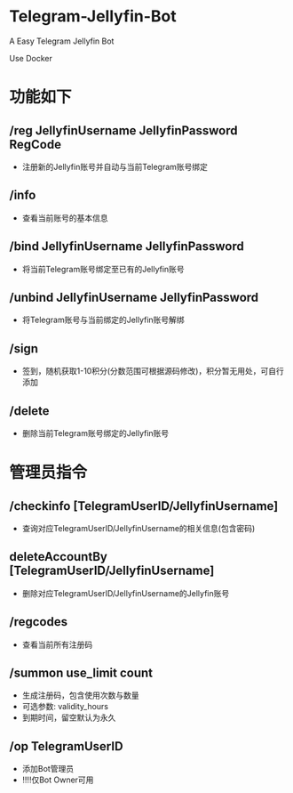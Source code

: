 # Telegram-Jellyfin-Bot
A Easy Telegram Jellyfin Bot

Use Docker

# 功能如下

## /reg JellyfinUsername JellyfinPassword RegCode
- 注册新的Jellyfin账号并自动与当前Telegram账号绑定

## /info
- 查看当前账号的基本信息

## /bind JellyfinUsername JellyfinPassword
- 将当前Telegram账号绑定至已有的Jellyfin账号

## /unbind JellyfinUsername JellyfinPassword
- 将Telegram账号与当前绑定的Jellyfin账号解绑

## /sign
- 签到，随机获取1-10积分(分数范围可根据源码修改)，积分暂无用处，可自行添加

## /delete
- 删除当前Telegram账号绑定的Jellyfin账号

# 管理员指令

## /checkinfo [TelegramUserID/JellyfinUsername]
- 查询对应TelegramUserID/JellyfinUsername的相关信息(包含密码)

## deleteAccountBy [TelegramUserID/JellyfinUsername]
- 删除对应TelegramUserID/JellyfinUsername的Jellyfin账号

## /regcodes
- 查看当前所有注册码

## /summon use_limit count
- 生成注册码，包含使用次数与数量
- 可选参数: validity_hours
- 到期时间，留空默认为永久

## /op TelegramUserID
- 添加Bot管理员
- !!!!仅Bot Owner可用

